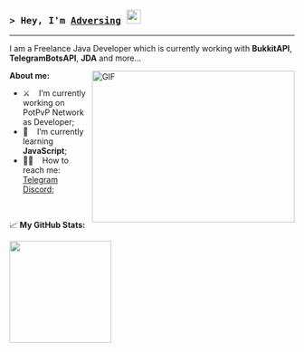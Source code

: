 ### <samp>&gt; Hey, I'm <a href="https://t.me/changingthepast" target="_blank">Adversing</a> <img src="https://media.giphy.com/media/hvRJCLFzcasrR4ia7z/giphy.gif" width="25"> </samp>

---

I am a Freelance Java Developer which is currently working with <b>BukkitAPI</b>, <b>TelegramBotsAPI</b>, <b>JDA</b> and more...

<img align="right" alt="GIF" src="https://www.growthmentor.com/wp-content/uploads/2020/06/developer.gif?raw=true" width="358" height="268" />
  
**About me:**

- ⚔️ &nbsp;&nbsp; I’m currently working on PotPvP Network as Developer;
- 🙇 &nbsp;&nbsp; I’m currently learning <b>JavaScript</b>;
- 🙋‍♂️ &nbsp;&nbsp; How to reach me: <a href="https://t.me/changingthepast" target="_blank">Telegram</a> <a href="https://discord.com/users/369846142025859082" target="_blank">Discord</a>;

</br>

📈 **My GitHub Stats:**
<p>
  <img height="180em" src="https://github-readme-stats.vercel.app/api?username=Adversing&show_icons=true&hide_border=true&&count_private=true&include_all_commits=true" />
</p>

